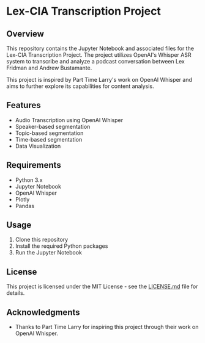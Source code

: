 # Lex-CIA Transcription Project

## Overview

This repository contains the Jupyter Notebook and associated files for the Lex-CIA Transcription Project. The project utilizes OpenAI's Whisper ASR system to transcribe and analyze a podcast conversation between Lex Fridman and Andrew Bustamante.

This project is inspired by Part Time Larry's work on OpenAI Whisper and aims to further explore its capabilities for content analysis.

## Features

- Audio Transcription using OpenAI Whisper
- Speaker-based segmentation
- Topic-based segmentation
- Time-based segmentation
- Data Visualization

## Requirements

- Python 3.x
- Jupyter Notebook
- OpenAI Whisper
- Plotly
- Pandas

## Usage

1. Clone this repository
2. Install the required Python packages
3. Run the Jupyter Notebook

## License

This project is licensed under the MIT License - see the [LICENSE.md](LICENSE.md) file for details.

## Acknowledgments

- Thanks to Part Time Larry for inspiring this project through their work on OpenAI Whisper.
